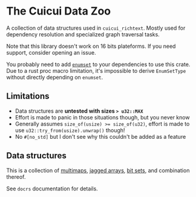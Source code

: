 # The Cuicui Data Zoo

A collection of data structures used in `cuicui_richtext`.
Mostly used for dependency resolution and specialized graph traversal tasks.

Note that this library doesn't work on 16 bits plateforms.
If you need support, consider opening an issue.

You probably need to add [`enumset`] to your dependencies to use this crate.
Due to a rust proc macro limitation, it's impossible to derive `EnumSetType`
without directly depending on `enumset`.

## Limitations

- Data structures are **untested with sizes `> u32::MAX`**
- Effort is made to panic in those situations though, but you never know
- Generally assumes `size_of(usize) >= size_of(u32)`, effort is made to use
  `u32::try_from(usize).unwrap()` though!
- No `#[no_std]` but I don't see why this couldn't be added as a feature

## Data structures

This is a collection of [multimaps], [jagged arrays], [bit sets],
and combination thereof.

See `docrs` documentation for details.

[`enumset`]: https://lib.rs/crates/enumset
[multimaps]: https://en.wikipedia.org/wiki/Multimap
[jagged arrays]: https://en.wikipedia.org/wiki/Jagged_array
[bit sets]: https://en.wikipedia.org/wiki/Bit_array